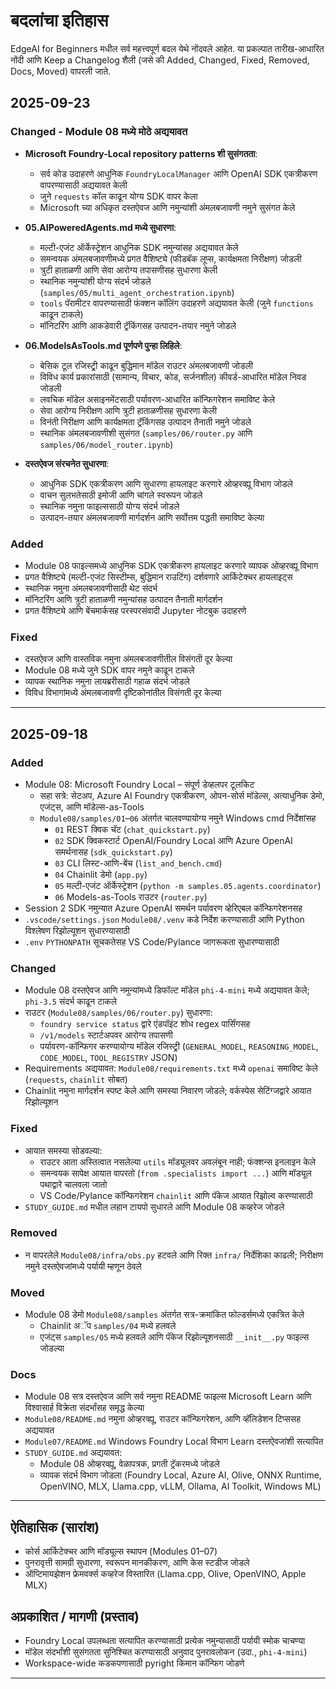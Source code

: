 <!--
CO_OP_TRANSLATOR_METADATA:
{
  "original_hash": "906e890232c6c2e1dac4cccfeb449acd",
  "translation_date": "2025-09-24T15:12:29+00:00",
  "source_file": "CHANGELOG.md",
  "language_code": "mr"
}
-->
# बदलांचा इतिहास

EdgeAI for Beginners मधील सर्व महत्त्वपूर्ण बदल येथे नोंदवले आहेत. या प्रकल्पात तारीख-आधारित नोंदी आणि Keep a Changelog शैली (जसे की Added, Changed, Fixed, Removed, Docs, Moved) वापरली जाते.

## 2025-09-23

### Changed - Module 08 मध्ये मोठे अद्ययावत
- **Microsoft Foundry-Local repository patterns शी सुसंगतता**:
  - सर्व कोड उदाहरणे आधुनिक `FoundryLocalManager` आणि OpenAI SDK एकत्रीकरण वापरण्यासाठी अद्ययावत केली
  - जुने `requests` कॉल काढून योग्य SDK वापर केला
  - Microsoft च्या अधिकृत दस्तऐवज आणि नमुन्यांशी अंमलबजावणी नमुने सुसंगत केले

- **05.AIPoweredAgents.md मध्ये सुधारणा**:
  - मल्टी-एजंट ऑर्केस्ट्रेशन आधुनिक SDK नमुन्यांसह अद्ययावत केले
  - समन्वयक अंमलबजावणीमध्ये प्रगत वैशिष्ट्ये (फीडबॅक लूप्स, कार्यक्षमता निरीक्षण) जोडली
  - त्रुटी हाताळणी आणि सेवा आरोग्य तपासणीसह सुधारणा केली
  - स्थानिक नमुन्यांशी योग्य संदर्भ जोडले (`samples/05/multi_agent_orchestration.ipynb`)
  - `tools` पॅरामीटर वापरण्यासाठी फंक्शन कॉलिंग उदाहरणे अद्ययावत केली (जुने `functions` काढून टाकले)
  - मॉनिटरिंग आणि आकडेवारी ट्रॅकिंगसह उत्पादन-तयार नमुने जोडले

- **06.ModelsAsTools.md पूर्णपणे पुन्हा लिहिले**:
  - बेसिक टूल रजिस्ट्र्री काढून बुद्धिमान मॉडेल राउटर अंमलबजावणी जोडली
  - विविध कार्य प्रकारांसाठी (सामान्य, विचार, कोड, सर्जनशील) कीवर्ड-आधारित मॉडेल निवड जोडली
  - लवचिक मॉडेल असाइनमेंटसाठी पर्यावरण-आधारित कॉन्फिगरेशन समाविष्ट केले
  - सेवा आरोग्य निरीक्षण आणि त्रुटी हाताळणीसह सुधारणा केली
  - विनंती निरीक्षण आणि कार्यक्षमता ट्रॅकिंगसह उत्पादन तैनाती नमुने जोडले
  - स्थानिक अंमलबजावणीशी सुसंगत (`samples/06/router.py` आणि `samples/06/model_router.ipynb`)

- **दस्तऐवज संरचनेत सुधारणा**:
  - आधुनिक SDK एकत्रीकरण आणि सुधारणा हायलाइट करणारे ओव्हरव्ह्यू विभाग जोडले
  - वाचन सुलभतेसाठी इमोजी आणि चांगले स्वरूपन जोडले
  - स्थानिक नमुना फाइल्ससाठी योग्य संदर्भ जोडले
  - उत्पादन-तयार अंमलबजावणी मार्गदर्शन आणि सर्वोत्तम पद्धती समाविष्ट केल्या

### Added
- Module 08 फाइल्समध्ये आधुनिक SDK एकत्रीकरण हायलाइट करणारे व्यापक ओव्हरव्ह्यू विभाग
- प्रगत वैशिष्ट्ये (मल्टी-एजंट सिस्टीम्स, बुद्धिमान राउटिंग) दर्शवणारे आर्किटेक्चर हायलाइट्स
- स्थानिक नमुना अंमलबजावणीसाठी थेट संदर्भ
- मॉनिटरिंग आणि त्रुटी हाताळणी नमुन्यांसह उत्पादन तैनाती मार्गदर्शन
- प्रगत वैशिष्ट्ये आणि बेंचमार्कसह परस्परसंवादी Jupyter नोटबुक उदाहरणे

### Fixed
- दस्तऐवज आणि वास्तविक नमुना अंमलबजावणीतील विसंगती दूर केल्या
- Module 08 मध्ये जुने SDK वापर नमुने काढून टाकले
- व्यापक स्थानिक नमुना लायब्ररीसाठी गहाळ संदर्भ जोडले
- विविध विभागांमध्ये अंमलबजावणी दृष्टिकोनांतील विसंगती दूर केल्या

---

## 2025-09-18

### Added
- Module 08: Microsoft Foundry Local – संपूर्ण डेव्हलपर टूलकिट
  - सहा सत्रे: सेटअप, Azure AI Foundry एकत्रीकरण, ओपन-सोर्स मॉडेल्स, अत्याधुनिक डेमो, एजंट्स, आणि मॉडेल्स-as-Tools
  - `Module08/samples/01`–`06` अंतर्गत चालवण्यायोग्य नमुने Windows cmd निर्देशांसह
    - `01` REST क्विक चॅट (`chat_quickstart.py`)
    - `02` SDK क्विकस्टार्ट OpenAI/Foundry Local आणि Azure OpenAI समर्थनासह (`sdk_quickstart.py`)
    - `03` CLI लिस्ट-आणि-बेंच (`list_and_bench.cmd`)
    - `04` Chainlit डेमो (`app.py`)
    - `05` मल्टी-एजंट ऑर्केस्ट्रेशन (`python -m samples.05.agents.coordinator`)
    - `06` Models-as-Tools राउटर (`router.py`)
- Session 2 SDK नमुन्यात Azure OpenAI समर्थन पर्यावरण व्हेरिएबल कॉन्फिगरेशनसह
- `.vscode/settings.json` `Module08/.venv` कडे निर्देश करण्यासाठी आणि Python विश्लेषण रिझोल्यूशन सुधारण्यासाठी
- `.env` `PYTHONPATH` सूचकतेसह VS Code/Pylance जागरूकता सुधारण्यासाठी

### Changed
- Module 08 दस्तऐवज आणि नमुन्यांमध्ये डिफॉल्ट मॉडेल `phi-4-mini` मध्ये अद्ययावत केले; `phi-3.5` संदर्भ काढून टाकले
- राउटर (`Module08/samples/06/router.py`) सुधारणा:
  - `foundry service status` द्वारे एंडपॉइंट शोध regex पार्सिंगसह
  - `/v1/models` स्टार्टअपवर आरोग्य तपासणी
  - पर्यावरण-कॉन्फिगर करण्यायोग्य मॉडेल रजिस्ट्र्री (`GENERAL_MODEL`, `REASONING_MODEL`, `CODE_MODEL`, `TOOL_REGISTRY` JSON)
- Requirements अद्ययावत: `Module08/requirements.txt` मध्ये `openai` समाविष्ट केले (`requests`, `chainlit` सोबत)
- Chainlit नमुना मार्गदर्शन स्पष्ट केले आणि समस्या निवारण जोडले; वर्कस्पेस सेटिंग्जद्वारे आयात रिझोल्यूशन

### Fixed
- आयात समस्या सोडवल्या:
  - राउटर आता अस्तित्वात नसलेल्या `utils` मॉड्यूलवर अवलंबून नाही; फंक्शन्स इनलाइन केले
  - समन्वयक सापेक्ष आयात वापरतो (`from .specialists import ...`) आणि मॉड्यूल पथाद्वारे चालवला जातो
  - VS Code/Pylance कॉन्फिगरेशन `chainlit` आणि पॅकेज आयात रिझोल्व करण्यासाठी
- `STUDY_GUIDE.md` मधील लहान टायपो सुधारले आणि Module 08 कव्हरेज जोडले

### Removed
- न वापरलेले `Module08/infra/obs.py` हटवले आणि रिक्त `infra/` निर्देशिका काढली; निरीक्षण नमुने दस्तऐवजांमध्ये पर्यायी म्हणून ठेवले

### Moved
- Module 08 डेमो `Module08/samples` अंतर्गत सत्र-क्रमांकित फोल्डर्समध्ये एकत्रित केले
  - Chainlit अॅप `samples/04` मध्ये हलवले
  - एजंट्स `samples/05` मध्ये हलवले आणि पॅकेज रिझोल्यूशनसाठी `__init__.py` फाइल्स जोडल्या

### Docs
- Module 08 सत्र दस्तऐवज आणि सर्व नमुना README फाइल्स Microsoft Learn आणि विश्वासार्ह विक्रेता संदर्भांसह समृद्ध केल्या
- `Module08/README.md` नमुना ओव्हरव्ह्यू, राउटर कॉन्फिगरेशन, आणि व्हॅलिडेशन टिप्ससह अद्ययावत
- `Module07/README.md` Windows Foundry Local विभाग Learn दस्तऐवजांशी सत्यापित
- `STUDY_GUIDE.md` अद्ययावत:
  - Module 08 ओव्हरव्ह्यू, वेळापत्रक, प्रगती ट्रॅकरमध्ये जोडले
  - व्यापक संदर्भ विभाग जोडला (Foundry Local, Azure AI, Olive, ONNX Runtime, OpenVINO, MLX, Llama.cpp, vLLM, Ollama, AI Toolkit, Windows ML)

---

## ऐतिहासिक (सारांश)
- कोर्स आर्किटेक्चर आणि मॉड्यूल्स स्थापन (Modules 01–07)
- पुनरावृत्ती सामग्री सुधारणा, स्वरूपन मानकीकरण, आणि केस स्टडीज जोडले
- ऑप्टिमायझेशन फ्रेमवर्क्स कव्हरेज विस्तारित (Llama.cpp, Olive, OpenVINO, Apple MLX)

## अप्रकाशित / मागणी (प्रस्ताव)
- Foundry Local उपलब्धता सत्यापित करण्यासाठी प्रत्येक नमुन्यासाठी पर्यायी स्मोक चाचण्या
- मॉडेल संदर्भांशी सुसंगतता सुनिश्चित करण्यासाठी अनुवाद पुनरावलोकन (उदा., `phi-4-mini`)
- Workspace-wide कडकपणासाठी pyright किमान कॉन्फिग जोडणे

---

